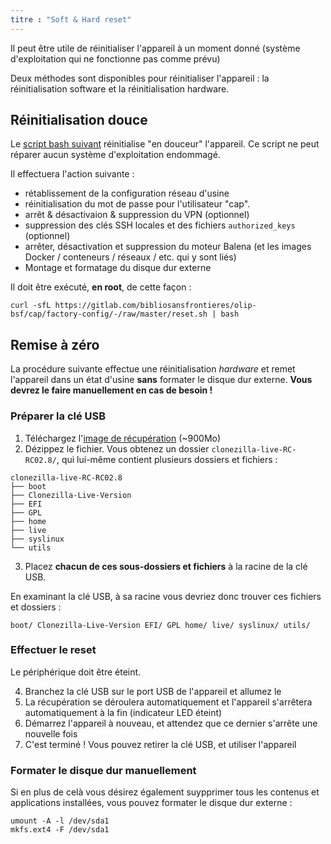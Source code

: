 ```yaml
---
titre : "Soft & Hard reset"
---
```


Il peut être utile de réinitialiser l'appareil à un moment donné (système d'exploitation qui ne fonctionne pas comme prévu)

Deux méthodes sont disponibles pour réinitialiser l'appareil : la réinitialisation software et la réinitialisation hardware.

## Réinitialisation douce
Le [script bash suivant](https://gitlab.com/bibliosansfrontieres/olip-bsf/cap/factory-config/-/blob/master/reset.sh) réinitialise "en douceur" l'appareil. Ce script ne peut réparer aucun système d'exploitation endommagé.

Il effectuera l'action suivante : 

* rétablissement de la configuration réseau d'usine
* réinitialisation du mot de passe pour l'utilisateur "cap".
* arrêt & désactivaion & suppression du VPN (optionnel)
* suppression des clés SSH locales et des fichiers `authorized_keys` (optionnel)
* arrêter, désactivation et suppression du moteur Balena (et les images Docker / conteneurs / réseaux / etc. qui y sont liés)
* Montage et formatage du disque dur externe

Il doit être exécuté, **en root**, de cette façon :
```
curl -sfL https://gitlab.com/bibliosansfrontieres/olip-bsf/cap/factory-config/-/raw/master/reset.sh | bash
```

## Remise à zéro

La procédure suivante effectue une réinitialisation _hardware_ et remet l'appareil dans un état d'usine **sans** formater le disque dur externe. **Vous devrez le faire manuellement en cas de besoin !**

### Préparer la clé USB

1. Téléchargez l'[image de récupération](http://drop.bsf-intranet.org/clonezilla-live-RC-RC02.8_silent.zip) (~900Mo)
2. Dézippez le fichier. Vous obtenez un dossier `clonezilla-live-RC-RC02.8/`, qui lui-même contient plusieurs dossiers et fichiers :

```
clonezilla-live-RC-RC02.8
├── boot
├── Clonezilla-Live-Version
├── EFI
├── GPL
├── home
├── live
├── syslinux
└── utils
```
3. Placez **chacun de ces sous-dossiers et fichiers** à la racine de la clé USB.

En examinant la clé USB, à sa racine vous devriez donc trouver ces fichiers et dossiers :

`boot/ Clonezilla-Live-Version EFI/ GPL home/ live/ syslinux/ utils/`

### Effectuer le reset

Le périphérique doit être éteint.

4. Branchez la clé USB sur le port USB de l'appareil et allumez le
5. La récupération se déroulera automatiquement et l'appareil s'arrêtera automatiquement à la fin (indicateur LED éteint)
6. Démarrez l'appareil à nouveau, et attendez que ce dernier s'arrête une nouvelle fois
7. C'est terminé ! Vous pouvez retirer la clé USB, et utiliser l'appareil

### Formater le disque dur manuellement

Si en plus de celà vous désirez également suypprimer tous les contenus et applications installées, vous pouvez formater le disque dur externe :
```
umount -A -l /dev/sda1
mkfs.ext4 -F /dev/sda1
```
